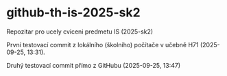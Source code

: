 # github-th-is-2025-sk2
Repozitar pro ucely cviceni predmetu IS (2025-sk2)

První testovací commit z lokálního (školního) počítače v učebně H71 (2025-09-25, 13:31).

Druhý testovací commit přímo z GitHubu (2025-09-25, 13:47)
